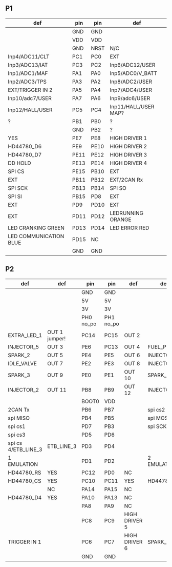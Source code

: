 ## P1

|def|pin|pin|def
|-|-|-|-|
||GND|GND|
||VDD|VDD|
||GND|NRST|N/C|
|Inp4/ADC11/CLT|PC1|PC0|EXT|
|Inp3/ADC13/IAT|PC3|PC2|Inp6/ADC12/USER|
|Inp1/ADC1/MAF|PA1|PA0|Inp5/ADC0/V_BATT|
|Inp2/ADC3/TPS|PA3|PA2|Inp8/ADC2/USER|
|EXT/TRIGGER IN 2|PA5|PA4|Inp7/ADC4/USER|
|Inp10/adc7/USER|PA7|PA6|Inp9/adc6/USER|
|Inp12/HALL/USER|PC5|PC4|Inp11/HALL/USER MAP?|
|?|PB1|PB0|?|
||GND|PB2|?|
|YES|PE7|PE8|HIGH DRIVER 1|
|HD44780_D6|PE9|PE10|HIGH DRIVER 2|
|HD44780_D7|PE11|PE12|HIGH DRIVER 3|
|DD HOLD|PE13|PE14|HIGH DRIVER 4|
|SPI CS|PE15|PB10|EXT|
|EXT|PB11|PB12|EXT/2CAN Rx|
|SPI SCK|PB13|PB14|SPI SO|
|SPI SI|PB15|PD8|EXT|
|EXT|PD9|PD10|EXT|
|EXT|PD11|PD12|LEDRUNNING ORANGE|
|LED CRANKING GREEN|PD13|PD14|LED ERROR RED|
|LED COMMUNICATION BLUE|PD15|NC|
||GND|GND|

## P2

|def|def|pin|pin|def|def|
|-|-|-|-|-|-|
|||GND|GND|
|||5V|5V|
|||3V|3V|
|||PH0 no_po|PH1 no_po|
|EXTRA_LED_1|OUT 1 jumper!|PC14|PC15|OUT 2|
|INJECTOR_5|OUT 3|PE6|PC13|OUT 4|FUEL_PUMP|
|SPARK_2|OUT 5|PE4|PE5|OUT 6|INJECTOR_4|
|IDLE_VALVE|OUT 7|PE2|PE3|OUT 8|INJECTOR_3|
|SPARK_3|OUT 9|PE0|PE1|OUT 10|SPARK_4|
|INJECTOR_2|OUT 11|PB8|PB9|OUT 12|INJECTOR_1|
|||BOOT0|VDD|
|2CAN Tx||PB6|PB7||spi cs2|
|spi MISO||PB4|PB5||spi MOSI|
|spi cs1||PD7|PB3||spi SCK|
|spi cs3||PD5|PD6|
|spi cs 4/ETB_LINE_3|ETB_LINE_3|PD3|PD4|
|1 EMULATION||PD1|PD2||2 EMULATION|
|HD44780_RS|YES|PC12|PD0|NC|
|HD44780_CS|YES|PC10|PC11|YES|HD44780_D5|
||NC|PA14|PA15|NC||
|HD44780_D4|YES|PA10|PA13|NC|
|||PA8|PA9|NC|
|||PC8|PC9|HIGH DRIVER 5|
|TRIGGER IN 1|| PC6|PC7|HIGH DRIVER 6|SPARK_1|
|||GND|GND|
